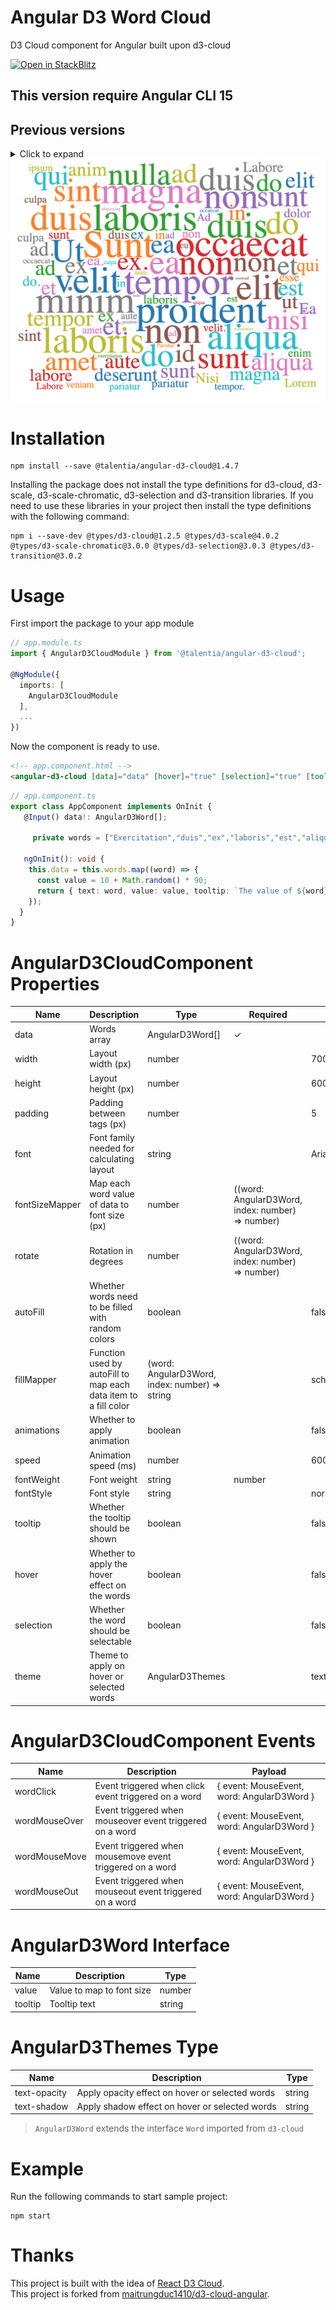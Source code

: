# Angular D3 Word Cloud
D3 Cloud component for Angular built upon d3-cloud

[![Open in StackBlitz](https://developer.stackblitz.com/img/open_in_stackblitz.svg)](https://stackblitz.com/edit/d3-cloud-angular)

## This version require Angular CLI 15

## Previous versions

<details>
  <summary>Click to expand</summary>

- [Version 1.3.0](https://github.com/Talentia-Software-OSS/d3-cloud-angular/tree/1.3.x)

</details>

<img src="./demo.png">

# Installation
```
npm install --save @talentia/angular-d3-cloud@1.4.7
```
Installing the package does not install the type definitions for d3-cloud, d3-scale, d3-scale-chromatic, d3-selection and d3-transition libraries.
If you need to use these libraries in your project then install the type definitions with the following command:

```
npm i --save-dev @types/d3-cloud@1.2.5 @types/d3-scale@4.0.2 @types/d3-scale-chromatic@3.0.0 @types/d3-selection@3.0.3 @types/d3-transition@3.0.2
```

# Usage
First import the package to your app module
```ts
// app.module.ts
import { AngularD3CloudModule } from '@talentia/angular-d3-cloud';

@NgModule({
  imports: [
    AngularD3CloudModule
  ],
  ...
})
```
Now the component is ready to use.

```html
<!-- app.component.html -->
<angular-d3-cloud [data]="data" [hover]="true" [selection]="true" [tooltip]="true"></angular-d3-cloud>
```
```ts
// app.component.ts
export class AppComponent implements OnInit {
   @Input() data!: AngularD3Word[];

     private words = ["Exercitation","duis","ex","laboris","est","aliqua","Lorem","veniam","ad","Minim","enim","do","exercitation","eiusmod","sunt","qui","Aliqua","velit","in","commodo","anim","Sunt","labore","dolor","non","culpa","proident","laborum","dolore","occaecat","mollit","ea","aute","excepteur","Labore","incididunt","tempor","Nisi","nostrud","deserunt","ipsum","adipisicing","pariatur","magna","Ut","aliquip","et","Pariatur","sint","ut","amet","id","eu","cillum","nulla","esse","elit","consequat","Ea","ullamco","Ad","voluptate","nisi","minim"];

   ngOnInit(): void {
    this.data = this.words.map((word) => {
      const value = 10 + Math.random() * 90;
      return { text: word, value: value, tooltip: `The value of ${word} is ${value}` } as AngularD3Word;
    });
  } 
}
```
# AngularD3CloudComponent Properties
| Name           | Description                                                                                        | Type                                                            | Required | Default             |
|----------------|----------------------------------------------------------------------------------------------------|-----------------------------------------------------------------|----------|---------------------|
| data           | Words array                                                                                        | AngularD3Word[]                                                 |     ✓    |                     |
| width          | Layout width (px)                                                                                  | number                                                          |          | 700                 |
| height         | Layout height (px)                                                                                 | number                                                          |          | 600                 |
| padding        | Padding between tags (px)                                                                          | number                                                          |          | 5                   |
| font           | Font family needed for calculating layout                                                          | string                                                          |          | Arial               |
| fontSizeMapper | Map each word value of data to font size (px)                                                      | number | ((word: AngularD3Word, index: number) => number)       |          | word => word.value  |
| rotate         | Rotation in degrees                                                                                | number | ((word: AngularD3Word, index: number) => number)       |          | 0                   |
| autoFill       | Whether words need to be filled with random colors                                                 | boolean                                                         |          | false               |
| fillMapper     | Function used by autoFill to map each data item to a fill color                                    | (word: AngularD3Word, index: number) => string                  |          | schemeCategory10    |
| animations     | Whether to apply animation                                                                         | boolean                                                         |          | false               |
| speed          | Animation speed (ms)                                                                               | number                                                          |          | 600                 |
| fontWeight     | Font weight                                                                                        | string | number                                                 |          | normal              |
| fontStyle      | Font style                                                                                         | string                                                          |          | normal              |
| tooltip        | Whether the tooltip should be shown                                                                | boolean                                                         |          | false               |
| hover          | Whether to apply the hover effect on the words                                                     | boolean                                                         |          | false               |
| selection      | Whether the word should be selectable                                                              | boolean                                                         |          | false               |
| theme          | Theme to apply on hover or selected words                                                          | AngularD3Themes                                                 |          | text-opacity        |

# AngularD3CloudComponent Events
| Name          | Description                                                                                         | Payload                                                         |
|---------------|-----------------------------------------------------------------------------------------------------|-----------------------------------------------------------------|
| wordClick     | Event triggered when click event triggered on a word                                                | { event: MouseEvent, word: AngularD3Word }                      |
| wordMouseOver | Event triggered when mouseover event triggered on a word                                            | { event: MouseEvent, word: AngularD3Word }                      |
| wordMouseMove | Event triggered when mousemove event triggered on a word                                            | { event: MouseEvent, word: AngularD3Word }                      |
| wordMouseOut  | Event triggered when mouseout event triggered on a word                                             | { event: MouseEvent, word: AngularD3Word }                      |

# AngularD3Word Interface
| Name          | Description                                                                                         | Type                                                            |
|---------------|-----------------------------------------------------------------------------------------------------|-----------------------------------------------------------------|
| value         | Value to map to font size                                                                           | number                                                          |
| tooltip       | Tooltip text                                                                                        | string                                                          |

# AngularD3Themes Type
| Name          | Description                                                                                         | Type                                                            |
|---------------|-----------------------------------------------------------------------------------------------------|-----------------------------------------------------------------|
| text-opacity  | Apply opacity effect on hover or selected words                                                     | string                                                          |
| text-shadow   | Apply shadow effect on hover or selected words                                                      | string                                                          |

> `AngularD3Word` extends the interface `Word` imported from `d3-cloud`

# Example
Run the following commands to start sample project:
```
npm start
```

# Thanks
This project is built with the idea of [React D3 Cloud](https://github.com/Yoctol/react-d3-cloud).  
This project is forked from [maitrungduc1410/d3-cloud-angular](https://github.com/maitrungduc1410/d3-cloud-angular).
